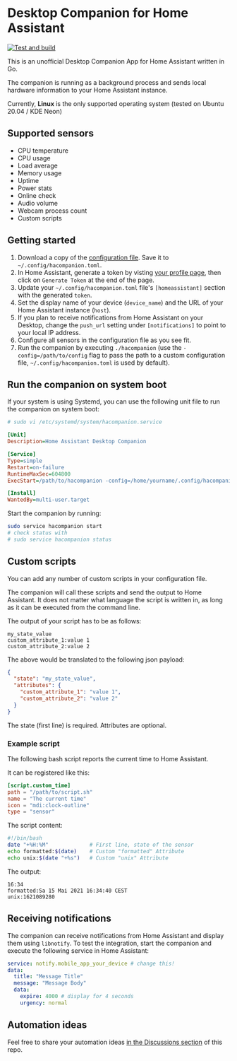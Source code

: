 # Desktop Companion for Home Assistant

[![Test and build](https://github.com/tobias-kuendig/hacompanion/actions/workflows/build.yml/badge.svg)](https://github.com/tobias-kuendig/hacompanion/actions/workflows/build.yml)

This is an unofficial Desktop Companion App for Home Assistant written in Go.

The companion is running as a background process and sends local hardware information to your Home Assistant instance.

Currently, **Linux** is the only supported operating system (tested on Ubuntu 20.04 / KDE Neon)

## Supported sensors

* CPU temperature
* CPU usage
* Load average
* Memory usage
* Uptime
* Power stats
* Online check
* Audio volume
* Webcam process count
* Custom scripts

## Getting started

1. Download a copy of the [configuration file](hacompanion.toml). Save it to `~/.config/hacompanion.toml`.
1. In Home Assistant, generate a token by
   visting [your profile page](https://www.home-assistant.io/docs/authentication/#your-account-profile), then click on `Generate Token` at
   the end of the page.
1. Update your `~/.config/hacompanion.toml` file's `[homeassistant]` section with the generated `token`.
1. Set the display name of your device (`device_name`) and the URL of your Home Assistant instance (`host`).
1. If you plan to receive notifications from Home Assistant on your Desktop, change the `push_url` setting under `[notifications]` to point
   to your local IP address.
1. Configure all sensors in the configuration file as you see fit.
1. Run the companion by executing `./hacompanion` (use the `-config=/path/to/config` flag to pass the path to a custom configuration
   file, `~/.config/hacompanion.toml` is used by default).

## Run the companion on system boot

If your system is using Systemd, you can use the following unit file to run the companion on system boot:

```ini
# sudo vi /etc/systemd/system/hacompanion.service

[Unit]
Description=Home Assistant Desktop Companion

[Service]
Type=simple
Restart=on-failure
RuntimeMaxSec=604800
ExecStart=/path/to/hacompanion -config=/home/yourname/.config/hacompanion.toml

[Install]
WantedBy=multi-user.target
```

Start the companion by running:

```bash
sudo service hacompanion start
# check status with
# sudo service hacompanion status
```

## Custom scripts

You can add any number of custom scripts in your configuration file.

The companion will call these scripts and send the output to Home Assistant. It does not matter what language the script is written in, as
long as it can be executed from the command line.

The output of your script has to be as follows:

```
my_state_value
custom_attribute_1:value 1
custom_attribute_2:value 2
```

The above would be translated to the following json payload:

```json
{
  "state": "my_state_value",
  "attributes": {
    "custom_attribute_1": "value 1",
    "custom_attribute_2": "value 2"
  }
}
```

The state (first line) is required. Attributes are optional.

### Example script

The following bash script reports the current time to Home Assistant.

It can be registered like this:

```toml
[script.custom_time]
path = "/path/to/script.sh"
name = "The current time"
icon = "mdi:clock-outline"
type = "sensor" 
```

The script content:

```bash
#!/bin/bash
date "+%H:%M"             # First line, state of the sensor
echo formatted:$(date)    # Custom "formatted" Attribute
echo unix:$(date "+%s")   # Custom "unix" Attribute
```

The output:

```text
16:34
formatted:Sa 15 Mai 2021 16:34:40 CEST
unix:1621089280
```

## Receiving notifications

The companion can receive notifications from Home Assistant and display them using `libnotify`. To test the integration, start the companion
and execute the following service in Home Assistant:

```yaml
service: notify.mobile_app_your_device # change this!
data:
  title: "Message Title"
  message: "Message Body"
  data:
    expire: 4000 # display for 4 seconds
    urgency: normal
```

## Automation ideas

Feel free to share your automation ideas [in the Discussions section](https://github.com/tobias-kuendig/hacompanion/discussions) of this
repo.

